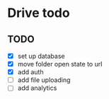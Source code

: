 # Drive todo

## TODO

- [x] set up database
- [x] move folder open state to url
- [x] add auth
- [ ] add file uploading
- [ ] add analytics